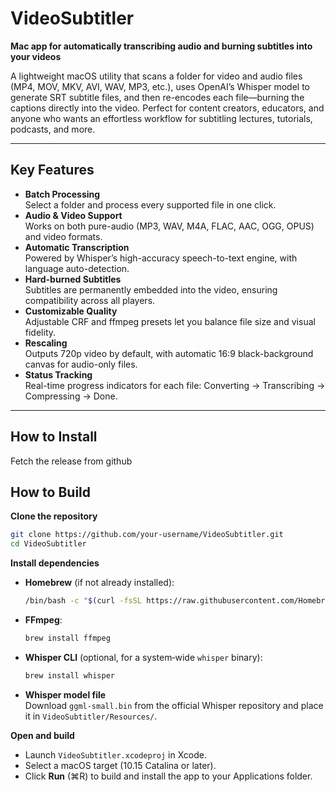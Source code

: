 # VideoSubtitler

**Mac app for automatically transcribing audio and burning subtitles into your videos**

A lightweight macOS utility that scans a folder for video and audio files (MP4, MOV, MKV, AVI, WAV, MP3, etc.), uses OpenAI’s Whisper model to generate SRT subtitle files, and then re-encodes each file—burning the captions directly into the video. Perfect for content creators, educators, and anyone who wants an effortless workflow for subtitling lectures, tutorials, podcasts, and more.

---

## Key Features

- **Batch Processing**  
  Select a folder and process every supported file in one click.
- **Audio & Video Support**  
  Works on both pure-audio (MP3, WAV, M4A, FLAC, AAC, OGG, OPUS) and video formats.
- **Automatic Transcription**  
  Powered by Whisper’s high-accuracy speech-to-text engine, with language auto-detection.
- **Hard-burned Subtitles**  
  Subtitles are permanently embedded into the video, ensuring compatibility across all players.
- **Customizable Quality**  
  Adjustable CRF and ffmpeg presets let you balance file size and visual fidelity.
- **Rescaling**  
  Outputs 720p video by default, with automatic 16:9 black-background canvas for audio-only files.
- **Status Tracking**  
  Real-time progress indicators for each file: Converting → Transcribing → Compressing → Done.

---

## How to Install
Fetch the release from github
## How to Build

**Clone the repository**  
   ```bash
   git clone https://github.com/your-username/VideoSubtitler.git
   cd VideoSubtitler
  ```
**Install dependencies**  
   - **Homebrew** (if not already installed):  
     ```bash
     /bin/bash -c "$(curl -fsSL https://raw.githubusercontent.com/Homebrew/install/HEAD/install.sh)"
     ```  
   - **FFmpeg**:  
     ```bash
     brew install ffmpeg
     ```  
   - **Whisper CLI** (optional, for a system‑wide `whisper` binary):  
     ```bash
     brew install whisper
     ```  
   - **Whisper model file**  
     Download `ggml-small.bin` from the official Whisper repository and place it in `VideoSubtitler/Resources/`.

**Open and build**  
   - Launch `VideoSubtitler.xcodeproj` in Xcode.  
   - Select a macOS target (10.15 Catalina or later).  
   - Click **Run** (⌘R) to build and install the app to your Applications folder.  

